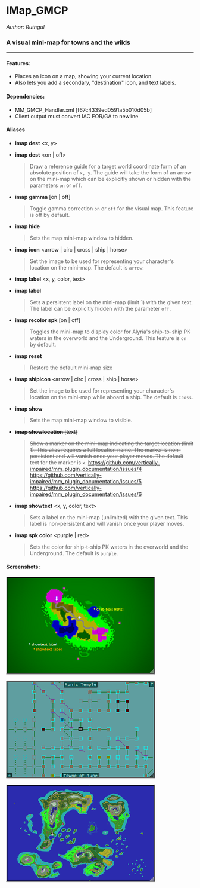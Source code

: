 # IMap_GMCP

*Author: Ruthgul*<br />

### A visual mini-map for towns and the wilds
---
#### Features:
* Places an icon on a map, showing your current location.
* Also lets you add a secondary, "destination" icon, and text labels.

#### Dependencies:
* MM_GMCP_Handler.xml [f67c4339ed0591a5b010d05b]
* Client output must convert IAC EOR/GA to newline

#### Aliases
* **imap dest** <x, y>
* **imap dest** <on | off>
  > Draw a reference guide for a target world coordinate form of an absolute position of `x, y`. The guide will take the form of an arrow on the mini-map which can be explicitly shown or hidden with the parameters `on` or `off`.

* **imap gamma** [on | off]
  > Toggle gamma correction `on` or `off` for the visual map. This feature is off by default.

* **imap hide**
  > Sets the map mini-map window to hidden.

* **imap icon** <arrow | circ | cross | ship | horse>
  > Set the image to be used for representing your character's location on the mini-map. The default is `arrow`.

* **imap label** <x, y, color, text>
* **imap label** <off>
  > Sets a persistent label on the mini-map (limit 1) with the given text. The label can be explicitly hidden with the parameter `off`.

* **imap recolor spk** [on | off]
  > Toggles the mini-map to display color for Alyria's ship-to-ship PK waters in the overworld and the Underground. This feature is `on` by default.

* **imap reset**
  > Restore the default mini-map size

* **imap shipicon** <arrow | circ | cross | ship | horse>
  > Set the image to be used for representing your character's location on the mini-map while aboard a ship. The default is `cross`.

* **imap show**
  > Sets the map mini-map window to visible.

* ~~**imap showlocation** <location> [text]~~
  > ~~Show a marker on the mini-map indicating the target location (limit 1). This alias requires a full location name. The marker is non-persistent and will vanish once your player moves. The default text for the marker is `x`.~~
  > https://github.com/vertically-impaired/mm_plugin_documentation/issues/4<br />
  > https://github.com/vertically-impaired/mm_plugin_documentation/issues/5<br />
  > https://github.com/vertically-impaired/mm_plugin_documentation/issues/6

* **imap showtext** <x, y, color, text>
  > Sets a label on the mini-map (unlimited) with the given text. This label is non-persistent and will vanish once your player moves.

* **imap spk color** <purple | red>
  > Sets the color for ship-t-ship PK waters in the overworld and the Underground. The default is `purple`.

#### Screenshots:
![screenshot-captures](assets/images/imap_gmcp_1.png)

![screenshot-captures](assets/images/imap_gmcp_2.png)

![screenshot-captures](assets/images/imap_gmcp_3.png)
